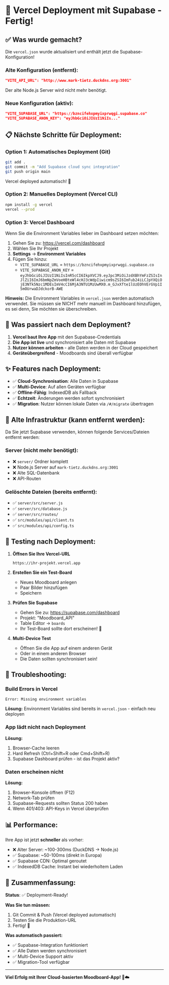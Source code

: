 # 🚀 Vercel Deployment mit Supabase - Fertig!

## ✅ Was wurde gemacht?

Die `vercel.json` wurde aktualisiert und enthält jetzt die Supabase-Konfiguration!

### Alte Konfiguration (entfernt):
```json
"VITE_API_URL": "http://www.mark-tietz.duckdns.org:3001"
```
Der alte Node.js Server wird nicht mehr benötigt.

### Neue Konfiguration (aktiv):
```json
"VITE_SUPABASE_URL": "https://bzncifehxpmyixprwqgi.supabase.co"
"VITE_SUPABASE_ANON_KEY": "eyJhbGciOiJIUzI1NiIs..."
```

## 📋 Nächste Schritte für Deployment:

### Option 1: Automatisches Deployment (Git)
```bash
git add .
git commit -m "Add Supabase cloud sync integration"
git push origin main
```
Vercel deployed automatisch! 🎉

### Option 2: Manuelles Deployment (Vercel CLI)
```bash
npm install -g vercel
vercel --prod
```

### Option 3: Vercel Dashboard
Wenn Sie die Environment Variables lieber im Dashboard setzen möchten:

1. Gehen Sie zu: https://vercel.com/dashboard
2. Wählen Sie Ihr Projekt
3. **Settings** → **Environment Variables**
4. Fügen Sie hinzu:
   - `VITE_SUPABASE_URL` = `https://bzncifehxpmyixprwqgi.supabase.co`
   - `VITE_SUPABASE_ANON_KEY` = `eyJhbGciOiJIUzI1NiIsInR5cCI6IkpXVCJ9.eyJpc3MiOiJzdXBhYmFzZSIsInJlZiI6ImJ6bmNpZmVoeHBteWl4cHJ3cWdpIiwicm9sZSI6ImFub24iLCJpYXQiOjE3NTk5Nzc1MDEsImV4cCI6MjA3NTU1MzUwMX0.m_GJxXfte1lUzEOhVErGVp1I5mOUrwaDJdckorB-AWE`

**Hinweis:** Die Environment Variables in `vercel.json` werden automatisch verwendet. Sie müssen sie NICHT mehr manuell im Dashboard hinzufügen, es sei denn, Sie möchten sie überschreiben.

## 🔄 Was passiert nach dem Deployment?

1. **Vercel baut Ihre App** mit den Supabase-Credentials
2. **Die App ist live** und synchronisiert alle Daten mit Supabase
3. **Nutzer können arbeiten** - alle Daten werden in der Cloud gespeichert
4. **Geräteübergreifend** - Moodboards sind überall verfügbar

## ✨ Features nach Deployment:

- ✅ **Cloud-Synchronisation**: Alle Daten in Supabase
- ✅ **Multi-Device**: Auf allen Geräten verfügbar
- ✅ **Offline-Fähig**: IndexedDB als Fallback
- ✅ **Echtzeit**: Änderungen werden sofort synchronisiert
- ✅ **Migration**: Nutzer können lokale Daten via `/#/migrate` übertragen

## 🧹 Alte Infrastruktur (kann entfernt werden):

Da Sie jetzt Supabase verwenden, können folgende Services/Dateien entfernt werden:

### Server (nicht mehr benötigt):
- ❌ `server/` Ordner komplett
- ❌ Node.js Server auf `mark-tietz.duckdns.org:3001`
- ❌ Alte SQL-Datenbank
- ❌ API-Routen

### Gelöschte Dateien (bereits entfernt):
- ✅ `server/src/server.js`
- ✅ `server/src/database.js`
- ✅ `server/src/routes/`
- ✅ `src/modules/api/client.ts`
- ✅ `src/modules/api/config.ts`

## 🎯 Testing nach Deployment:

1. **Öffnen Sie Ihre Vercel-URL**
   ```
   https://ihr-projekt.vercel.app
   ```

2. **Erstellen Sie ein Test-Board**
   - Neues Moodboard anlegen
   - Paar Bilder hinzufügen
   - Speichern

3. **Prüfen Sie Supabase**
   - Gehen Sie zu: https://supabase.com/dashboard
   - Projekt: "Moodboard_API"
   - Table Editor → `boards`
   - Ihr Test-Board sollte dort erscheinen! 🎉

4. **Multi-Device Test**
   - Öffnen Sie die App auf einem anderen Gerät
   - Oder in einem anderen Browser
   - Die Daten sollten synchronisiert sein!

## 🐛 Troubleshooting:

### Build Errors in Vercel
```
Error: Missing environment variables
```
**Lösung:** Environment Variables sind bereits in `vercel.json` - einfach neu deployen

### App lädt nicht nach Deployment
**Lösung:**
1. Browser-Cache leeren
2. Hard Refresh (Ctrl+Shift+R oder Cmd+Shift+R)
3. Supabase Dashboard prüfen - ist das Projekt aktiv?

### Daten erscheinen nicht
**Lösung:**
1. Browser-Konsole öffnen (F12)
2. Network-Tab prüfen
3. Supabase-Requests sollten Status 200 haben
4. Wenn 401/403: API-Keys in Vercel überprüfen

## 📊 Performance:

Ihre App ist jetzt **schneller** als vorher:
- ❌ Alter Server: ~100-300ms (DuckDNS → Node.js)
- ✅ Supabase: ~50-100ms (direkt in Europa)
- ✅ Supabase CDN: Optimal geroutet
- ✅ IndexedDB Cache: Instant bei wiederholtem Laden

## 🎉 Zusammenfassung:

**Status**: ✅ Deployment-Ready!

**Was Sie tun müssen:**
1. Git Commit & Push (Vercel deployed automatisch)
2. Testen Sie die Produktion-URL
3. Fertig! 🚀

**Was automatisch passiert:**
- ✅ Supabase-Integration funktioniert
- ✅ Alle Daten werden synchronisiert
- ✅ Multi-Device Support aktiv
- ✅ Migration-Tool verfügbar

---

**Viel Erfolg mit Ihrer Cloud-basierten Moodboard-App! 🎨☁️**

